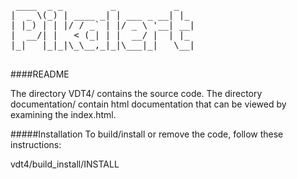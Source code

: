 <pre>

 ____  _ _         _           _   
|  _ \(_) | ____ _| | ___ _ __| |_ 
| |_) | | |/ / _` | |/ _ \ '__| __|
|  __/| |   &lt; (_| | |  __/ |  | |_ 
|_|   |_|_|\_\__,_|_|\___|_|   \__|

</pre>

####README

The directory VDT4/ contains the source code. The directory documentation/ contain html 
documentation that can be viewed by examining the index.html.

#####Installation
To build/install or remove the code, follow these instructions:

vdt4/build_install/INSTALL



